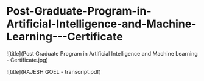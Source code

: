 # Post-Graduate-Program-in-Artificial-Intelligence-and-Machine-Learning---Certificate

![title](Post Graduate Program in Artificial Intelligence and Machine Learning - Certificate.jpg)

![title](RAJESH GOEL - transcript.pdf)

